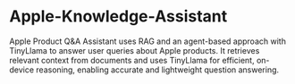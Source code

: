 # Apple-Knowledge-Assistant
Apple Product Q&amp;A Assistant uses RAG and an agent-based approach with TinyLlama to answer user queries about Apple products. It retrieves relevant context from documents and uses TinyLlama for efficient, on-device reasoning, enabling accurate and lightweight question answering.
